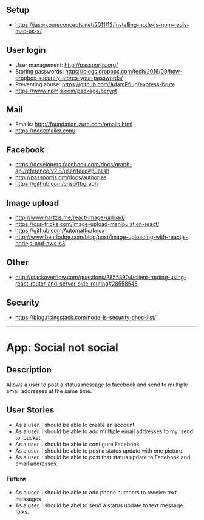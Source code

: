 ## Setup
* https://jason.pureconcepts.net/2011/12/installing-node-js-npm-redis-mac-os-x/


## User login
* User management: http://passportjs.org/
* Storing passwords: https://blogs.dropbox.com/tech/2016/09/how-dropbox-securely-stores-your-passwords/
* Preventing abuse: https://github.com/AdamPflug/express-brute
* https://www.npmjs.com/package/bcrypt

## Mail 
* Emails: http://foundation.zurb.com/emails.html
* https://nodemailer.com/

## Facebook
* https://developers.facebook.com/docs/graph-api/reference/v2.8/user/feed#publish
* http://passportjs.org/docs/authorize
* https://github.com/criso/fbgraph

## Image upload
* http://www.hartzis.me/react-image-upload/
* https://css-tricks.com/image-upload-manipulation-react/
* https://github.com/Automattic/knox
* http://www.benrlodge.com/blog/post/image-uploading-with-reactjs-nodejs-and-aws-s3

## Other
* http://stackoverflow.com/questions/28553904/client-routing-using-react-router-and-server-side-routing#28558545

## Security
* https://blog.risingstack.com/node-js-security-checklist/

---
# App: Social not social
## Description
Allows a user to post a status message to facebook and send to multiple email addresses at the same time.

## User Stories
* As a user, I should be able to create an account.
* As a user, I should be able to add multiple email addresses to my 'send to' bucket
* As a user, I should be able to configure Facebook.
* As a user, I should be able to post a status update with one picture.
* As a user, I should be able to post that status update to Facebook and email addresses.


### Future
* As a user, I should be able to add phone numbers to receive text messages
* As a user, I should be abel to send a status update to text message folks.
